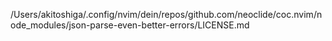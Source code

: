 /Users/akitoshiga/.config/nvim/dein/repos/github.com/neoclide/coc.nvim/node_modules/json-parse-even-better-errors/LICENSE.md